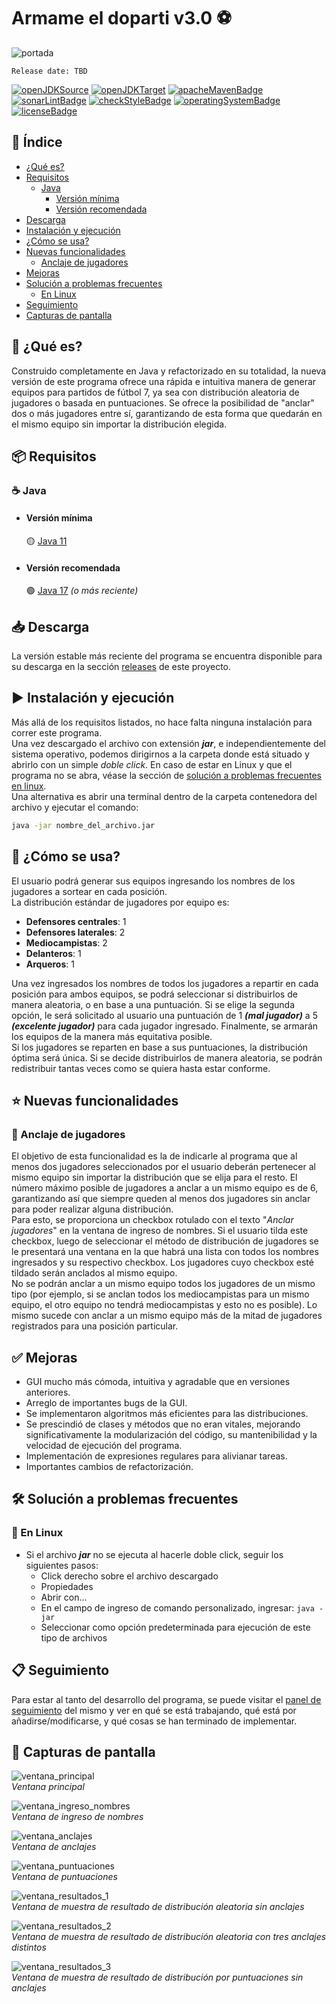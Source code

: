 # Armame el doparti v3.0 ⚽

![portada](./src/main/res/img/readme/cover.png)

```
Release date: TBD
```

[![openJDKSource](https://img.shields.io/badge/jdk%20source-18-red)](https://openjdk.org/projects/jdk/18/)
[![openJDKTarget](https://img.shields.io/badge/jdk%20target-11%2B-red)](https://openjdk.org/projects/jdk/11/)
[![apacheMavenBadge](https://img.shields.io/badge/apache-maven-orange)](https://maven.apache.org/)
[![sonarLintBadge](https://img.shields.io/badge/sonarlint-2-yellow)](https://www.sonarlint.org/)
[![checkStyleBadge](https://img.shields.io/badge/checkstyle%20v10.3.1-passing-brightgreen)](https://checkstyle.sourceforge.io/)
[![operatingSystemBadge](https://img.shields.io/badge/OS-cross--platform-blueviolet)](https://en.wikipedia.org/wiki/Cross-platform_software)
[![licenseBadge](https://img.shields.io/badge/license-gpl3.0-blue)](https://www.gnu.org/licenses/gpl-3.0.en.html)

## 📜 Índice
- [¿Qué es?](https://github.com/akmsw/armame-el-doparti#-qu%C3%A9-es)
- [Requisitos](https://github.com/akmsw/armame-el-doparti#-requisitos)
    - [Java](https://github.com/akmsw/armame-el-doparti#-java)
        - [Versión mínima](https://github.com/akmsw/armame-el-doparti#versi%C3%B3n-m%C3%ADnima)
        - [Versión recomendada](https://github.com/akmsw/armame-el-doparti#versi%C3%B3n-recomendada)
- [Descarga](https://github.com/akmsw/armame-el-doparti#-descarga)
- [Instalación y ejecución](https://github.com/akmsw/armame-el-doparti#%EF%B8%8F-instalaci%C3%B3n-y-ejecuci%C3%B3n)
- [¿Cómo se usa?](https://github.com/akmsw/armame-el-doparti#-c%C3%B3mo-se-usa)
- [Nuevas funcionalidades](https://github.com/akmsw/armame-el-doparti#-nuevas-funcionalidades)
    - [Anclaje de jugadores](https://github.com/akmsw/armame-el-doparti#-anclaje-de-jugadores)
- [Mejoras](https://github.com/akmsw/armame-el-doparti#-mejoras)
- [Solución a problemas frecuentes](https://github.com/akmsw/armame-el-doparti#%EF%B8%8F-soluci%C3%B3n-de-problemas-comunes)
    - [En Linux](https://github.com/akmsw/armame-el-doparti#-en-linux)
- [Seguimiento](https://github.com/akmsw/armame-el-doparti#-seguimiento)
- [Capturas de pantalla](https://github.com/akmsw/armame-el-doparti#-capturas-de-pantalla)

## 🔎 ¿Qué es?
Construido completamente en Java y refactorizado en su totalidad, la nueva versión de este programa ofrece una rápida e intuitiva manera de generar equipos para partidos de fútbol 7, ya sea con distribución aleatoria de jugadores o basada en puntuaciones. Se ofrece la posibilidad de "anclar" dos o más jugadores entre sí, garantizando de esta forma que quedarán en el mismo equipo sin importar la distribución elegida.

## 📦 Requisitos
### ☕ Java
- #### Versión mínima
    🟡 [Java 11](https://www.oracle.com/ar/java/technologies/javase/jdk11-archive-downloads.html)
- #### Versión recomendada
    🟢 [Java 17](https://www.oracle.com/java/technologies/javase/jdk17-archive-downloads.html) *(o más reciente)*

## 📥 Descarga
La versión estable más reciente del programa se encuentra disponible para su descarga en la sección [releases](https://github.com/akmsw/armame-el-doparti/releases) de este proyecto.

## ▶️ Instalación y ejecución
Más allá de los requisitos listados, no hace falta ninguna instalación para correr este programa.\
Una vez descargado el archivo con extensión ***jar***, e independientemente del sistema operativo, podemos dirigirnos a la carpeta donde está situado y abrirlo con un simple *doble click*. En caso de estar en Linux y que el programa no se abra, véase la sección de [solución a problemas frecuentes en linux](https://github.com/akmsw/armame-el-doparti#-en-linux).\
Una alternativa es abrir una terminal dentro de la carpeta contenedora del archivo y ejecutar el comando:
```bash
java -jar nombre_del_archivo.jar
```

## 📝 ¿Cómo se usa?

El usuario podrá generar sus equipos ingresando los nombres de los jugadores a sortear en cada posición.\
La distribución estándar de jugadores por equipo es:
- **Defensores centrales**: 1
- **Defensores laterales**: 2
- **Mediocampistas**: 2
- **Delanteros**: 1
- **Arqueros**: 1

Una vez ingresados los nombres de todos los jugadores a repartir en cada posición para ambos equipos, se podrá seleccionar si distribuirlos de manera aleatoria, o en base a una puntuación. Si se elige la segunda opción, le será solicitado al usuario una puntuación de 1 ***(mal jugador)*** a 5 ***(excelente jugador)*** para cada jugador ingresado. Finalmente, se armarán los equipos de la manera más equitativa posible.\
Si los jugadores se reparten en base a sus puntuaciones, la distribución óptima será única. Si se decide distribuirlos de manera aleatoria, se podrán redistribuir tantas veces como se quiera hasta estar conforme.

## ⭐ Nuevas funcionalidades
### 🔗 Anclaje de jugadores
El objetivo de esta funcionalidad es la de indicarle al programa que al menos dos jugadores seleccionados por el usuario deberán pertenecer al mismo equipo sin importar la distribución que se elija para el resto. El número máximo posible de jugadores a anclar a un mismo equipo es de 6, garantizando así que siempre queden al menos dos jugadores sin anclar para poder realizar alguna distribución.\
Para esto, se proporciona un checkbox rotulado con el texto "*Anclar jugadores*" en la ventana de ingreso de nombres. Si el usuario tilda este checkbox, luego de seleccionar el método de distribución de jugadores se le presentará una ventana en la que habrá una lista con todos los nombres ingresados y su respectivo checkbox. Los jugadores cuyo checkbox esté tildado serán anclados al mismo equipo.\
No se podrán anclar a un mismo equipo todos los jugadores de un mismo tipo (por ejemplo, si se anclan todos los mediocampistas para un mismo equipo, el otro equipo no tendrá mediocampistas y esto no es posible). Lo mismo sucede con anclar a un mismo equipo más de la mitad de jugadores registrados para una posición particular.

## ✅ Mejoras

- GUI mucho más cómoda, intuitiva y agradable que en versiones anteriores.
- Arreglo de importantes bugs de la GUI.
- Se implementaron algoritmos más eficientes para las distribuciones.
- Se prescindió de clases y métodos que no eran vitales, mejorando significativamente la modularización del código, su mantenibilidad y la velocidad de ejecución del programa.
- Implementación de expresiones regulares para alivianar tareas.
- Importantes cambios de refactorización.

## 🛠️ Solución a problemas frecuentes
### 🐧 En Linux
- Si el archivo ***jar*** no se ejecuta al hacerle doble click, seguir los siguientes pasos:
    - Click derecho sobre el archivo descargado
    - Propiedades
    - Abrir con...
    - En el campo de ingreso de comando personalizado, ingresar: `java -jar`
    - Seleccionar como opción predeterminada para ejecución de este tipo de archivos

## 📋 Seguimiento
Para estar al tanto del desarrollo del programa, se puede visitar el [panel de seguimiento](https://github.com/users/akmsw/projects/2) del mismo y ver en qué se está trabajando, qué está por añadirse/modificarse, y qué cosas se han terminado de implementar.

## 📸 Capturas de pantalla
![ventana_principal](./src/main/res/img/readme/ss1.png)\
*Ventana principal*

![ventana_ingreso_nombres](./src/main/res/img/readme/ss2.png)\
*Ventana de ingreso de nombres*

![ventana_anclajes](./src/main/res/img/readme/ss3.png)\
*Ventana de anclajes*

![ventana_puntuaciones](./src/main/res/img/readme/ss4.png)\
*Ventana de puntuaciones*

![ventana_resultados_1](./src/main/res/img/readme/ss5.png)\
*Ventana de muestra de resultado de distribución aleatoria sin anclajes*

![ventana_resultados_2](./src/main/res/img/readme/ss6.png)\
*Ventana de muestra de resultado de distribución aleatoria con tres anclajes distintos*

![ventana_resultados_3](./src/main/res/img/readme/ss7.png)\
*Ventana de muestra de resultado de distribución por puntuaciones sin anclajes*